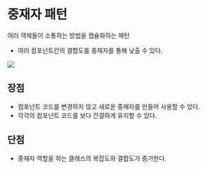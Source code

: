 # 중재자 패턴
여러 객체들이 소통하는 방법을 캡슐화하는 패턴

- 여러 컴포넌트간의 결합도를 중재자를 통해 낮출 수 있다.

![](https://user-images.githubusercontent.com/63090006/193785764-1b5104b6-13fc-41ee-8ed2-0e6109aaba9a.png)

## 장점
- 컴포넌트 코드를 변경하지 않고 새로운 중재자를 만들어 사용할 수 있다.
- 각각의 컴포넌트 코드를 보다 간결하게 유지할 수 있다.

## 단점
- 중재자 역할을 하는 클래스의 복잡도와 결합도가 증가한다.